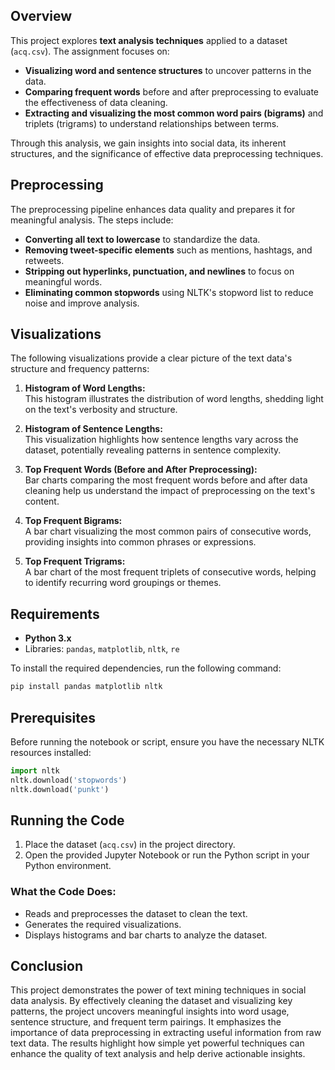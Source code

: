 ## Overview

This project explores **text analysis techniques** applied to a dataset (`acq.csv`). The assignment focuses on:
- **Visualizing word and sentence structures** to uncover patterns in the data.
- **Comparing frequent words** before and after preprocessing to evaluate the effectiveness of data cleaning.
- **Extracting and visualizing the most common word pairs (bigrams)** and triplets (trigrams) to understand relationships between terms.

Through this analysis, we gain insights into social data, its inherent structures, and the significance of effective data preprocessing techniques.

## Preprocessing

The preprocessing pipeline enhances data quality and prepares it for meaningful analysis. The steps include:
- **Converting all text to lowercase** to standardize the data.
- **Removing tweet-specific elements** such as mentions, hashtags, and retweets.
- **Stripping out hyperlinks, punctuation, and newlines** to focus on meaningful words.
- **Eliminating common stopwords** using NLTK's stopword list to reduce noise and improve analysis.

## Visualizations

The following visualizations provide a clear picture of the text data's structure and frequency patterns:

1. **Histogram of Word Lengths:**  
   This histogram illustrates the distribution of word lengths, shedding light on the text's verbosity and structure.
   
2. **Histogram of Sentence Lengths:**  
   This visualization highlights how sentence lengths vary across the dataset, potentially revealing patterns in sentence complexity.

3. **Top Frequent Words (Before and After Preprocessing):**  
   Bar charts comparing the most frequent words before and after data cleaning help us understand the impact of preprocessing on the text's content.

4. **Top Frequent Bigrams:**  
   A bar chart visualizing the most common pairs of consecutive words, providing insights into common phrases or expressions.

5. **Top Frequent Trigrams:**  
   A bar chart of the most frequent triplets of consecutive words, helping to identify recurring word groupings or themes.

## Requirements

- **Python 3.x**  
- Libraries: `pandas`, `matplotlib`, `nltk`, `re`

To install the required dependencies, run the following command:
```bash
pip install pandas matplotlib nltk
```

## Prerequisites

Before running the notebook or script, ensure you have the necessary NLTK resources installed:

```python
import nltk
nltk.download('stopwords')
nltk.download('punkt')
```

## Running the Code

1. Place the dataset (`acq.csv`) in the project directory.
2. Open the provided Jupyter Notebook or run the Python script in your Python environment.

### What the Code Does:
- Reads and preprocesses the dataset to clean the text.
- Generates the required visualizations.
- Displays histograms and bar charts to analyze the dataset.

## Conclusion

This project demonstrates the power of text mining techniques in social data analysis. By effectively cleaning the dataset and visualizing key patterns, the project uncovers meaningful insights into word usage, sentence structure, and frequent term pairings. It emphasizes the importance of data preprocessing in extracting useful information from raw text data. The results highlight how simple yet powerful techniques can enhance the quality of text analysis and help derive actionable insights.
